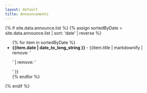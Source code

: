 ```yaml
---
layout: default
title: Announcements
---
```


<div class="container">
 {% if site.data.announce.list %}
  {% assign sortedByDate = site.data.announce.list | sort: 'date' | reverse %}
   <div class="row">
   <ul> 
  {% for item in sortedByDate %}
    <li> <strong>{{item.date | date_to_long_string }} </strong> - {{item.title | markdownify  | remove: '<p>' | remove: '</p>' }}  </li>
  {% endfor %}
   </ul>
   </div>
 {% endif %}
</div>

